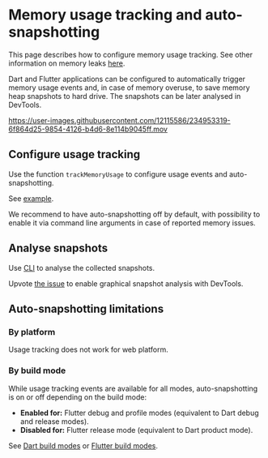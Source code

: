 # Memory usage tracking and auto-snapshotting

This page describes how to configure memory usage tracking.
See other information on memory leaks [here](../README.md).

Dart and Flutter applications can be configured to automatically
trigger memory usage events and, in case of memory overuse, to save
memory heap snapshots to hard drive.
The snapshots can be later analysed in DevTools.

https://user-images.githubusercontent.com/12115586/234953319-6f864d25-9854-4126-b4d6-8e114b9045ff.mov

## Configure usage tracking

Use the function `trackMemoryUsage` to configure usage events and auto-snapshotting.

See [example](../examples/autosnapshotting/).

We recommend to have auto-snapshotting off by default, with possibility
to enable it via command line arguments in case of reported memory issues.

## Analyse snapshots

Use [CLI](https://github.com/dart-lang/sdk/tree/main/runtime/tools/heapsnapshot#cli-usage) to analyse the collected snapshots.

Upvote [the issue](https://github.com/dart-lang/leak_tracker/issues/125) to enable graphical snapshot analysis with DevTools.

## Auto-snapshotting limitations

### By platform

Usage tracking does not work for web platform.

### By build mode

While usage tracking events are available for all modes, auto-snapshotting
is on or off depending on the build mode:

* **Enabled for:** Flutter debug and profile modes (equivalent to Dart debug and release modes).
* **Disabled for:** Flutter release mode (equivalent to Dart product mode).

See [Dart build modes](https://github.com/dart-lang/site-www/issues/4436)
or [Flutter build modes](https://docs.flutter.dev/testing/build-modes).
